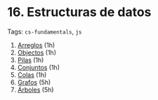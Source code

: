 # 16. Estructuras de datos

Tags: `cs-fundamentals`, `js`

1. [Arreglos](src/estructuras-de-datos/arrays) (1h)
2. [Objectos](src/estructuras-de-datos/hashes) (1h)
3. [Pilas](src/estructuras-de-datos/stacks) (1h)
4. [Conjuntos](src/estructuras-de-datos/sets) (1h)
5. [Colas](src/estructuras-de-datos/queues) (1h)
6. [Grafos](src/estructuras-de-datos/graphs) (5h)
7. [Árboles](src/estructuras-de-datos/trees) (5h)
